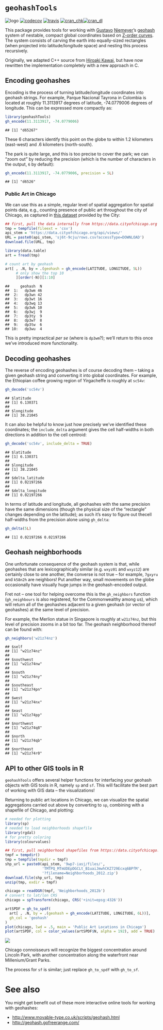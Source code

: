 
# `geohashTools`

![logo](logo.png "geohashTools")
[![codecov](http://codecov.io/github/MichaelChirico/geohashTools/coverage.svg?branch=master)](http://codecov.io/github/MichaelChirico/geohashTools?branch=master)
[![travis](https://travis-ci.org/MichaelChirico/geohashTools.svg?branch=master)](https://travis-ci.org/MichaelChirico/geohashTools)
[![cran\_chk](https://cranchecks.info/badges/flavor/release/geohashTools)](https://cran.r-project.org/web/checks/check_results_geohashTools.html)[![cran\_dl](https://cranlogs.r-pkg.org/badges/geohashToolsgeohashTools)](https://cran.r-project.org/web/checks/check_results_geohashTools.html)

This package provides tools for working with
[Gustavo](https://github.com/niemeyer)
[Niemeyer](https://twitter.com/gniemeyer)’s
[geohash](https://en.wikipedia.org/wiki/Geohash) system of nestable,
compact global coordinates based on [Z-order
curves](https://en.wikipedia.org/wiki/Z-order_curve). The system
consists of carving the earth into equally-sized rectangles (when
projected into latitude/longitude space) and nesting this process
recursively.

Originally, we adapted C++ source from [Hiroaki
Kawai](https://github.com/hkwi), but have now rewritten the
implementation completely with a new approach in C.

## Encoding geohashes

Encoding is the process of turning latitude/longitude coordinates into
geohash strings. For example, Parque Nacional Tayrona in Colombia is
located at roughly 11.3113917 degrees of latitude, -74.0779006 degrees
of longitude. This can be expressed more compactly as:

``` r
library(geohashTools)
gh_encode(11.3113917, -74.0779006)
```

    ## [1] "d65267"

These 6 characters identify this point on the globe to within 1.2
kilometers (east-west) and .6 kilometers (north-south).

The park is quite large, and this is too precise to cover the park; we
can “zoom out” by reducing the precision (which is the number of
characters in the output, `6` by default):

``` r
gh_encode(11.3113917, -74.0779006, precision = 5L)
```

    ## [1] "d6526"

### Public Art in Chicago

We can use this as a simple, regular level of spatial aggregation for
spatial points data, e.g., counting presence of public art throughout
the city of Chicago, as captured in [this
dataset](https://data.cityofchicago.org/Parks-Recreation/Parks-Public-Art/sj6t-9cju)
provided by the City:

``` r
## first, pull the data internally from https://data.cityofchicago.org
tmp = tempfile(fileext = 'csv')
api_stem = 'https://data.cityofchicago.org/api/views/'
URL = paste0(api_stem, 'sj6t-9cju/rows.csv?accessType=DOWNLOAD')
download.file(URL, tmp)

library(data.table)
art = fread(tmp)

# count art by geohash
art[ , .N, by = .(geohash = gh_encode(LATITUDE, LONGITUDE, 5L))
     # only show the top 10
     ][order(-N)][1:10]
```

    ##     geohash  N
    ##  1:   dp3wm 46
    ##  2:   dp3wn 42
    ##  3:   dp3wt 16
    ##  4:   dp3wq 13
    ##  5:   dp3wk 10
    ##  6:   dp3wj  9
    ##  7:   dp3ty  9
    ##  8:   dp3w7  8
    ##  9:   dp3tw  6
    ## 10:   dp3wu  4

This is pretty impractical *per se* (where is `dp3wm`?); we’ll return to
this once we’ve introduced more functionality.

## Decoding geohashes

The reverse of encoding geohashes is of course decoding them – taking a
given geohash string and converting it into global coordinates. For
example, the Ethiopian coffee growing region of Yirgacheffe is roughly
at `sc54v`:

``` r
gh_decode('sc54v')
```

    ## $latitude
    ## [1] 6.130371
    ## 
    ## $longitude
    ## [1] 38.21045

It can also be helpful to know just how precisely we’ve identified these
coordinates; the `include_delta` argument gives the cell half-widths in
both directions in addition to the cell centroid:

``` r
gh_decode('sc54v', include_delta = TRUE)
```

    ## $latitude
    ## [1] 6.130371
    ## 
    ## $longitude
    ## [1] 38.21045
    ## 
    ## $delta_latitude
    ## [1] 0.02197266
    ## 
    ## $delta_longitude
    ## [1] 0.02197266

In terms of latitude and longitude, all geohashes with the same
precision have the same dimensions (though the physical size of the
“rectangle” changes depending on the latitude); as such it’s easy to
figure out thecell half-widths from the precision alone using
`gh_delta`:

``` r
gh_delta(5L)
```

    ## [1] 0.02197266 0.02197266

## Geohash neighborhoods

One unfortunate consequence of the geohash system is that, while
geohashes that are lexicographically similar (e.g. `wxyz01` and
`wxyz12`) are certainly close to one another, the converse is not true –
for example, `7gxyru` and `k58n2h` are neighbors\! Put another way,
small movements on the globe occasionally have visually huge jumps in
the geohash-encoded output.

Fret not – one tool for helping overcome this is the `gh_neighbors`
function (`gh_neighbours` is also registered, for the Commonwealthy
among us), which will return all of the geohashes adjacent to a given
geohash (or vector of geohashes) at the same level of precision.

For example, the Merlion statue in Singapore is roughly at `w21z74nz`,
but this level of precision zooms in a bit too far. The geohash
neighborhood thereof can be found with:

``` r
gh_neighbors('w21z74nz')
```

    ## $self
    ## [1] "w21z74nz"
    ## 
    ## $southwest
    ## [1] "w21z74nw"
    ## 
    ## $south
    ## [1] "w21z74ny"
    ## 
    ## $southeast
    ## [1] "w21z74pn"
    ## 
    ## $west
    ## [1] "w21z74nx"
    ## 
    ## $east
    ## [1] "w21z74pp"
    ## 
    ## $northwest
    ## [1] "w21z74q8"
    ## 
    ## $north
    ## [1] "w21z74qb"
    ## 
    ## $northeast
    ## [1] "w21z74r0"

## API to other GIS tools in R

`geohashTools` offers several helper functions for interfacing your
geohash objects with GIS tools in R, namely `sp` and `sf`. This will
facilitate the best part of working with GIS data – the visualizations\!

Returning to public art locations in Chicago, we can visualize the
spatial aggregations carried out above by converting to `sp`, combining
with a shapefile of Chicago, and plotting:

``` r
# needed for plotting
library(sp)
# needed to load neighborhoods shapefile
library(rgdal)
# for pretty coloring
library(colourvalues)

## first, pull neighborhood shapefiles from https://data.cityofchicago.org
tmpf = tempdir()
tmp = tempfile(tmpdir = tmpf)
shp_url = paste0(api_stem, '9wp7-iasj/files/', 
                 'TMTPQ_MTmUDEpDGCLt_B1uaiJmwhCKZ729Ecxq6BPfM',
                 '?filename=Neighborhoods_2012.zip')
download.file(shp_url, tmp)
unzip(tmp, exdir = tmpf)

chicago = readOGR(tmpf, 'Neighborhoods_2012b')
# convert to lat/lon CRS
chicago = spTransform(chicago, CRS('+init=epsg:4326'))

artSPDF = gh_to_spdf(
  art[ , .N, by = .(geohash = gh_encode(LATITUDE, LONGITUDE, 6L))],
  gh_col = 'geohash'
)
plot(chicago, lwd = .5, main = 'Public Art Locations in Chicago')
plot(artSPDF, col = color_values(artSPDF$N, alpha = 192), add = TRUE)
```

<img src="README-chicago_plot-1.png" width="\textwidth" />

Chicago connoisseurs will recognize the biggest concentration around
Lincoln Park, with another concentration along the waterfront near
Millenium/Grant Parks.

The process for `sf` is similar; just replace `gh_to_spdf` with
`gh_to_sf`.

# See also

You might get benefit out of these more interactive online tools for
working with geohashes:

  - <http://www.movable-type.co.uk/scripts/geohash.html>
  - <http://geohash.gofreerange.com/>

